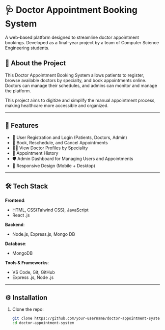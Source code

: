# 🩺 Doctor Appointment Booking System

A web-based platform designed to streamline doctor appointment bookings. Developed as a final-year project by a team of Computer Science Engineering students.

## 🧠 About the Project

This Doctor Appointment Booking System allows patients to register, browse available doctors by specialty, and book appointments online. Doctors can manage their schedules, and admins can monitor and manage the platform. 

This project aims to digitize and simplify the manual appointment process, making healthcare more accessible and organized.

---

## 🚀 Features

- 📝 User Registration and Login (Patients, Doctors, Admin)
- 📅 Book, Reschedule, and Cancel Appointments
- 🧑‍⚕️ View Doctor Profiles by Speciality
- 🧾 Appointment History 
- 🛡️ Admin Dashboard for Managing Users and Appointments
- 📱 Responsive Design (Mobile + Desktop)

---

## 🛠️ Tech Stack

**Frontend**:
- HTML, CSS(Talwind CSS), JavaScript
- React .js

**Backend**:
-  Node.js, Express.js, Mongo DB
  
**Database**:
- MongoDB

**Tools & Frameworks**:
- VS Code, Git, GitHub
- Express .js, Node .js
---

## ⚙️ Installation

1. Clone the repo:
   ```bash
   git clone https://github.com/your-username/doctor-appointment-system.git
   cd doctor-appointment-system
